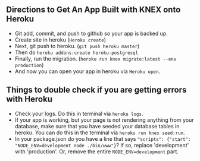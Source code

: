 ## Directions to Get An App Built with KNEX onto Heroku

* Git add, commit, and push to github so your app is backed up.
* Create site in heroku (`Heroku create`)
* Next, git push to heroku. (`git push heroku master`)
* Then do `heroku addons:create heroku-postgresql`
* Finally, run the migration. (`heroku run knex migrate:latest --env production`)
* And now you can open your app in heroku via `Heroku open`.

## Things to double check if you are getting errors with Heroku

* Check your logs. Do this in terminal via `heroku logs`.
* If your app is working, but your page is not rendering anything from your database, make sure that you have seeded your database tables in heroku. You can do this in the terminal via `heroku run knex seed:run`.
* In your package.json do you have a line that says `"scripts": {"start": "NODE_ENV=development node ./bin/www"}`? If so, replace 'development' with 'production'. Or, remove the entire `NODE_ENV=development` part.
